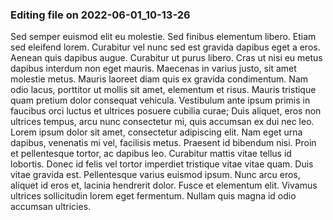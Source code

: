 

### Editing file on 2022-06-01_10-13-26

Sed semper euismod elit eu molestie. Sed finibus elementum libero. Etiam sed eleifend lorem. Curabitur vel nunc sed est gravida dapibus eget a eros. Aenean quis dapibus augue. Curabitur ut purus libero. Cras ut nisi eu metus dapibus interdum non eget mauris. Maecenas in varius justo, sit amet molestie metus. Mauris laoreet diam quis ex gravida condimentum. Nam odio lacus, porttitor ut mollis sit amet, elementum et risus. Mauris tristique quam pretium dolor consequat vehicula. Vestibulum ante ipsum primis in faucibus orci luctus et ultrices posuere cubilia curae; Duis aliquet, eros non ultrices tempus, arcu nunc consectetur mi, quis accumsan ex dui nec leo.
Lorem ipsum dolor sit amet, consectetur adipiscing elit. Nam eget urna dapibus, venenatis mi vel, facilisis metus. Praesent id bibendum nisi. Proin et pellentesque tortor, ac dapibus leo. Curabitur mattis vitae tellus id lobortis. Donec id felis vel tortor imperdiet tristique vitae vitae quam. Duis vitae gravida est. Pellentesque varius euismod ipsum. Nunc arcu eros, aliquet id eros et, lacinia hendrerit dolor. Fusce et elementum elit. Vivamus ultrices sollicitudin lorem eget fermentum. Nullam quis magna id odio accumsan ultricies.



